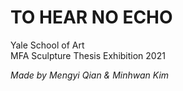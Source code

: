 # TO HEAR NO ECHO

Yale School of Art  
MFA Sculpture Thesis Exhibition 2021

*Made by Mengyi Qian & Minhwan Kim*